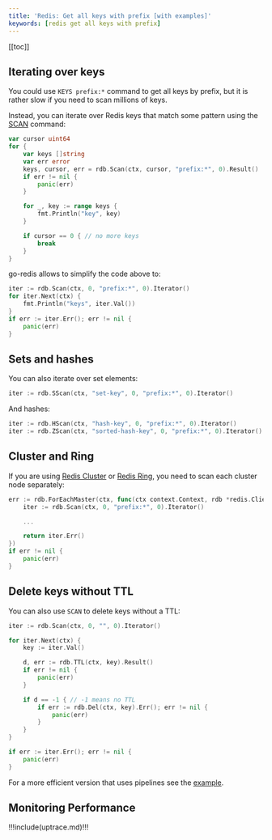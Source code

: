 ```yaml
---
title: 'Redis: Get all keys with prefix [with examples]'
keywords: [redis get all keys with prefix]
---
```


<UptraceCta />

<CoverImage title="Redis: get/scan/iterate all keys" />

[[toc]]

## Iterating over keys

You could use `KEYS prefix:*` command to get all keys by prefix, but it is rather slow if you need
to scan millions of keys.

Instead, you can iterate over Redis keys that match some pattern using the
[SCAN](https://redis.io/commands/scan) command:

```go
var cursor uint64
for {
	var keys []string
	var err error
	keys, cursor, err = rdb.Scan(ctx, cursor, "prefix:*", 0).Result()
	if err != nil {
		panic(err)
	}

	for _, key := range keys {
		fmt.Println("key", key)
	}

	if cursor == 0 { // no more keys
		break
	}
}
```

go-redis allows to simplify the code above to:

```go
iter := rdb.Scan(ctx, 0, "prefix:*", 0).Iterator()
for iter.Next(ctx) {
	fmt.Println("keys", iter.Val())
}
if err := iter.Err(); err != nil {
	panic(err)
}
```

## Sets and hashes

You can also iterate over set elements:

```go
iter := rdb.SScan(ctx, "set-key", 0, "prefix:*", 0).Iterator()
```

And hashes:

```go
iter := rdb.HScan(ctx, "hash-key", 0, "prefix:*", 0).Iterator()
iter := rdb.ZScan(ctx, "sorted-hash-key", 0, "prefix:*", 0).Iterator()
```

## Cluster and Ring

If you are using [Redis Cluster](cluster.md) or [Redis Ring](ring.md), you need to scan each cluster
node separately:

```go
err := rdb.ForEachMaster(ctx, func(ctx context.Context, rdb *redis.Client) error {
	iter := rdb.Scan(ctx, 0, "prefix:*", 0).Iterator()

	...

	return iter.Err()
})
if err != nil {
	panic(err)
}
```

## Delete keys without TTL

You can also use `SCAN` to delete keys without a TTL:

```go
iter := rdb.Scan(ctx, 0, "", 0).Iterator()

for iter.Next(ctx) {
	key := iter.Val()

    d, err := rdb.TTL(ctx, key).Result()
    if err != nil {
        panic(err)
    }

    if d == -1 { // -1 means no TTL
        if err := rdb.Del(ctx, key).Err(); err != nil {
            panic(err)
        }
    }
}

if err := iter.Err(); err != nil {
	panic(err)
}
```

For a more efficient version that uses pipelines see the
[example](https://github.com/redis/go-redis/tree/master/example/del-keys-without-ttl).

## Monitoring Performance

!!!include(uptrace.md)!!!
